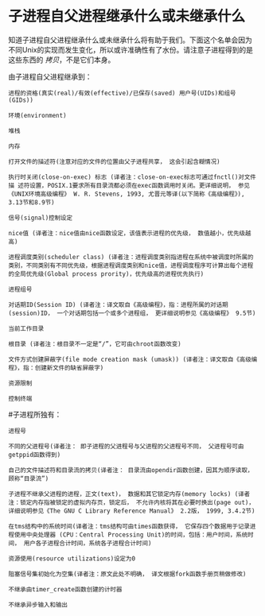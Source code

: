  # 子进程自父进程继承什么或未继承什么

知道子进程自父进程继承什么或未继承什么将有助于我们。下面这个名单会因为 不同Unix的实现而发生变化，所以或许准确性有了水份。请注意子进程得到的是 这些东西的 *拷贝*，不是它们本身。

由子进程自父进程继承到：

    进程的资格(真实(real)/有效(effective)/已保存(saved) 用户号(UIDs)和组号(GIDs))

    环境(environment)

    堆栈

    内存

    打开文件的描述符(注意对应的文件的位置由父子进程共享， 这会引起含糊情况)

    执行时关闭(close-on-exec) 标志 (译者注：close-on-exec标志可通过fnctl()对文件描 述符设置，POSIX.1要求所有目录流都必须在exec函数调用时关闭。更详细说明， 参见《UNIX环境高级编程》 W. R. Stevens, 1993, 尤晋元等译(以下简称《高级编程》), 3.13节和8.9节)

    信号(signal)控制设定

    nice值 (译者注：nice值由nice函数设定，该值表示进程的优先级， 数值越小，优先级越高)

    进程调度类别(scheduler class) (译者注：进程调度类别指进程在系统中被调度时所属的类别，不同类别有不同优先级，根据进程调度类别和nice值，进程调度程序可计算出每个进程的全局优先级(Global process prority)，优先级高的进程优先执行)

    进程组号

    对话期ID(Session ID) (译者注：译文取自《高级编程》，指：进程所属的对话期 (session)ID， 一个对话期包括一个或多个进程组， 更详细说明参见《高级编程》 9.5节)

    当前工作目录

    根目录 (译者注：根目录不一定是“/”，它可由chroot函数改变)

    文件方式创建屏蔽字(file mode creation mask (umask)) (译者注：译文取自《高级编程》，指：创建新文件的缺省屏蔽字)

    资源限制

    控制终端

#子进程所独有：

    进程号

    不同的父进程号(译者注： 即子进程的父进程号与父进程的父进程号不同， 父进程号可由getppid函数得到)

    自己的文件描述符和目录流的拷贝(译者注： 目录流由opendir函数创建，因其为顺序读取，顾称“目录流”)

    子进程不继承父进程的进程，正文(text)， 数据和其它锁定内存(memory locks) (译者注：锁定内存指被锁定的虚拟内存页，锁定后， 不允许内核将其在必要时换出(page out)， 详细说明参见《The GNU C Library Reference Manual》 2.2版， 1999, 3.4.2节)

    在tms结构中的系统时间(译者注：tms结构可由times函数获得， 它保存四个数据用于记录进程使用中央处理器 (CPU：Central Processing Unit)的时间，包括：用户时间，系统时间， 用户各子进程合计时间，系统各子进程合计时间)

    资源使用(resource utilizations)设定为0

    阻塞信号集初始化为空集(译者注：原文此处不明确， 译文根据fork函数手册页稍做修改)

    不继承由timer_create函数创建的计时器

    不继承异步输入和输出

